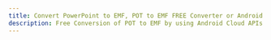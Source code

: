 ---title: Convert PowerPoint to EMF, POT to EMF FREE Converter or Android SDKdescription: Free Conversion of POT to EMF by using Android Cloud APIs & SDKs. Also Create, Edit & Render Microsoft Word & OpenOffice documents in the Cloud.---